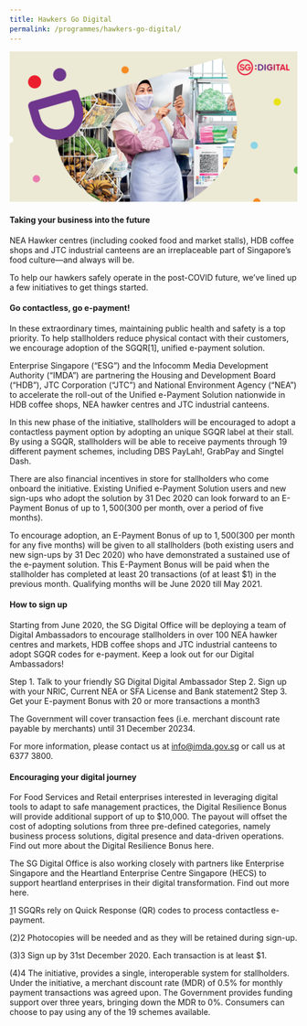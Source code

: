 ```yaml
---
title: Hawkers Go Digital
permalink: /programmes/hawkers-go-digital/
---
```


![image](/images/Hawkers_Banner-2100x1100.jpg)

#### Taking your business into the future
NEA Hawker centres (including cooked food and market stalls), HDB coffee shops and JTC industrial canteens are an irreplaceable part of Singapore’s food culture—and always will be. 

To help our hawkers safely operate in the post-COVID future, we’ve lined up a few initiatives to get things started. 

#### Go contactless, go e-payment!
In these extraordinary times, maintaining public health and safety is a top priority. To help stallholders reduce physical contact with their customers, we encourage adoption of the SGQR[1], unified e-payment solution.

Enterprise Singapore (“ESG”) and the Infocomm Media Development Authority (“IMDA”) are partnering the Housing and Development Board (“HDB”), JTC Corporation (“JTC”) and National Environment Agency (“NEA”) to accelerate the roll-out of the Unified e-Payment Solution nationwide in HDB coffee shops, NEA hawker centres and JTC industrial canteens.

In this new phase of the initiative, stallholders will be encouraged to adopt a contactless payment option by adopting an unique SGQR label at their stall. By using a SGQR, stallholders will be able to receive payments through 19 different payment schemes, including DBS PayLah!, GrabPay and Singtel Dash.

There are also financial incentives in store for stallholders who come onboard the initiative. Existing Unified e-Payment Solution users and new sign-ups who adopt the solution by 31 Dec 2020 can look forward to an E-Payment Bonus of up to $1,500 ($300 per month, over a period of five months).

To encourage adoption, an E-Payment Bonus of up to $1,500 ($300 per month for any five months) will be given to all stallholders (both existing users and new sign-ups by 31 Dec 2020) who have demonstrated a sustained use of the e-payment solution.
This E-Payment Bonus will be paid when the stallholder has completed at least 20 transactions (of at least $1) in the previous month. Qualifying months will be June 2020 till May 2021.

#### How to sign up
Starting from June 2020, the SG Digital Office will be deploying a team of Digital Ambassadors to encourage stallholders in over 100 NEA hawker centres and markets, HDB coffee shops and JTC industrial canteens to adopt SGQR codes for e-payment. Keep a look out for our Digital Ambassadors!

Step 1. Talk to your friendly SG Digital Digital Ambassador
Step 2. Sign up with your NRIC, Current NEA or SFA License and Bank statement2
Step 3. Get your E-payment Bonus with 20 or more transactions a month3

The Government will cover transaction fees (i.e. merchant discount rate payable by merchants) until 31 December 20234.

For more information, please contact us at info@imda.gov.sg or call us at 6377 3800. 

#### Encouraging your digital journey
For Food Services and Retail enterprises interested in leveraging digital tools to adapt to safe management practices, the Digital Resilience Bonus will provide additional support of up to $10,000. The payout will offset the cost of adopting solutions from three pre-defined categories, namely business process solutions, digital presence and data-driven operations. Find out more about the Digital Resilience Bonus here. 

The SG Digital Office is also working closely with partners like Enterprise Singapore and the Heartland Enterprise Centre Singapore (HECS) to support heartland enterprises in their digital transformation. Find out more here. 

 
[1](1)1 SGQRs rely on Quick Response (QR) codes to process contactless e-payment.

(2)2 Photocopies will be needed and as they will be retained during sign-up.

(3)3 Sign up by 31st December 2020. Each transaction is at least $1.

(4)4 The initiative, provides a single, interoperable system for stallholders. Under the initiative, a merchant discount rate (MDR) of 0.5% for monthly payment transactions was agreed upon. The Government provides funding support over three years, bringing down the MDR to 0%. Consumers can choose to pay using any of the 19 schemes available. 
